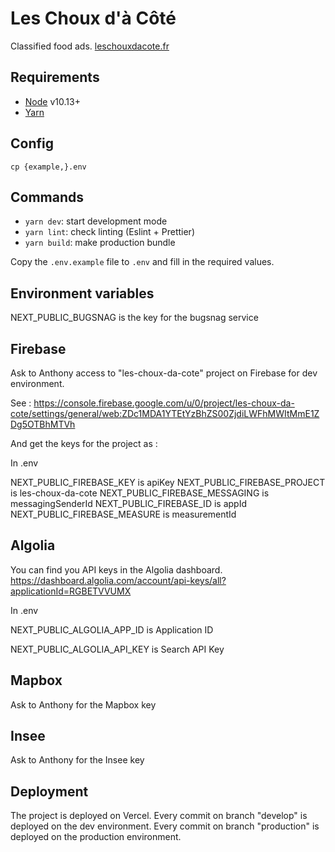 # Les Choux d'à Côté

Classified food ads.
[leschouxdacote.fr](https://leschouxdacote.fr/)

## Requirements

- [Node](https://nodejs.org/) v10.13+
- [Yarn](https://yarnpkg.com/)

## Config

    cp {example,}.env

## Commands

- `yarn dev`: start development mode
- `yarn lint`: check linting (Eslint + Prettier)
- `yarn build`: make production bundle

Copy the `.env.example` file to `.env` and fill in the required values.

## Environment variables

NEXT_PUBLIC_BUGSNAG is the key for the bugsnag service

## Firebase

Ask to Anthony access to "les-choux-da-cote" project on Firebase for dev environment.

See :
<https://console.firebase.google.com/u/0/project/les-choux-da-cote/settings/general/web:ZDc1MDA1YTEtYzBhZS00ZjdiLWFhMWItMmE1ZDg5OTBhMTVh>

And get the keys for the project as :

In .env  

NEXT_PUBLIC_FIREBASE_KEY is apiKey
NEXT_PUBLIC_FIREBASE_PROJECT is les-choux-da-cote
NEXT_PUBLIC_FIREBASE_MESSAGING is messagingSenderId
NEXT_PUBLIC_FIREBASE_ID is appId
NEXT_PUBLIC_FIREBASE_MEASURE is measurementId

## Algolia

You can find you API keys in the Algolia dashboard. <https://dashboard.algolia.com/account/api-keys/all?applicationId=RGBETVVUMX>

In .env

NEXT_PUBLIC_ALGOLIA_APP_ID is Application ID

NEXT_PUBLIC_ALGOLIA_API_KEY is Search API Key

## Mapbox

Ask to Anthony for the Mapbox key

## Insee

Ask to Anthony for the Insee key

## Deployment

The project is deployed on Vercel. Every commit on branch "develop" is deployed on the dev environment. Every commit on branch "production" is deployed on the production environment.
